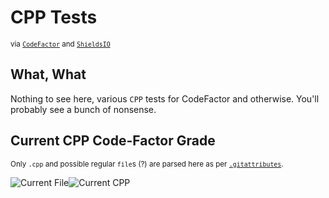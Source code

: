 # CPP Tests

<sub>via [`CodeFactor`](https://www.codefactor.io/) and [`ShieldsIO`](https://shields.io/)</sub>

## What, What

Nothing to see here, various `CPP` tests for CodeFactor and otherwise. You'll probably see a bunch of nonsense.

## Current CPP Code-Factor Grade

<sub>Only `.cpp` and possible regular `file`s (?) are parsed here as per [`.gitattributes`](./.gitattributes).</sub>

![Current File](https://img.shields.io/endpoint?url=https://raw.githubusercontent.com/Lateralus138/cpp_tests/master/docs/json/file.json)![Current CPP](https://img.shields.io/codefactor/grade/github/Lateralus138/cpp_tests/master?style=for-the-badge&labelColor=1d1d1d&label=Code%20Factor%20Grade)
